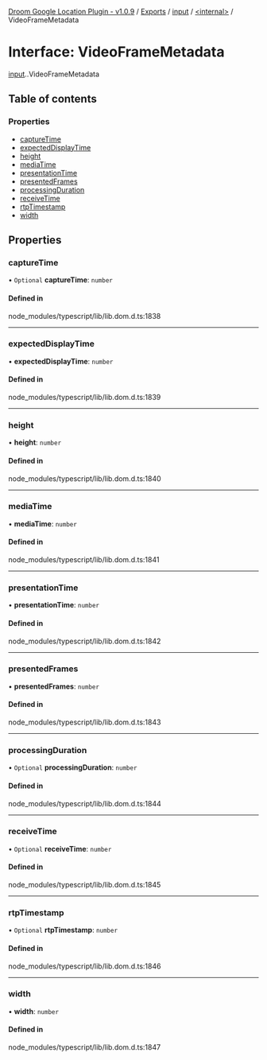 [Droom Google Location Plugin - v1.0.9](../README.md) / [Exports](../modules.md) / [input](../modules/input.md) / [<internal\>](../modules/input._internal_.md) / VideoFrameMetadata

# Interface: VideoFrameMetadata

[input](../modules/input.md).[<internal>](../modules/input._internal_.md).VideoFrameMetadata

## Table of contents

### Properties

- [captureTime](input._internal_.VideoFrameMetadata.md#capturetime)
- [expectedDisplayTime](input._internal_.VideoFrameMetadata.md#expecteddisplaytime)
- [height](input._internal_.VideoFrameMetadata.md#height)
- [mediaTime](input._internal_.VideoFrameMetadata.md#mediatime)
- [presentationTime](input._internal_.VideoFrameMetadata.md#presentationtime)
- [presentedFrames](input._internal_.VideoFrameMetadata.md#presentedframes)
- [processingDuration](input._internal_.VideoFrameMetadata.md#processingduration)
- [receiveTime](input._internal_.VideoFrameMetadata.md#receivetime)
- [rtpTimestamp](input._internal_.VideoFrameMetadata.md#rtptimestamp)
- [width](input._internal_.VideoFrameMetadata.md#width)

## Properties

### captureTime

• `Optional` **captureTime**: `number`

#### Defined in

node_modules/typescript/lib/lib.dom.d.ts:1838

___

### expectedDisplayTime

• **expectedDisplayTime**: `number`

#### Defined in

node_modules/typescript/lib/lib.dom.d.ts:1839

___

### height

• **height**: `number`

#### Defined in

node_modules/typescript/lib/lib.dom.d.ts:1840

___

### mediaTime

• **mediaTime**: `number`

#### Defined in

node_modules/typescript/lib/lib.dom.d.ts:1841

___

### presentationTime

• **presentationTime**: `number`

#### Defined in

node_modules/typescript/lib/lib.dom.d.ts:1842

___

### presentedFrames

• **presentedFrames**: `number`

#### Defined in

node_modules/typescript/lib/lib.dom.d.ts:1843

___

### processingDuration

• `Optional` **processingDuration**: `number`

#### Defined in

node_modules/typescript/lib/lib.dom.d.ts:1844

___

### receiveTime

• `Optional` **receiveTime**: `number`

#### Defined in

node_modules/typescript/lib/lib.dom.d.ts:1845

___

### rtpTimestamp

• `Optional` **rtpTimestamp**: `number`

#### Defined in

node_modules/typescript/lib/lib.dom.d.ts:1846

___

### width

• **width**: `number`

#### Defined in

node_modules/typescript/lib/lib.dom.d.ts:1847
